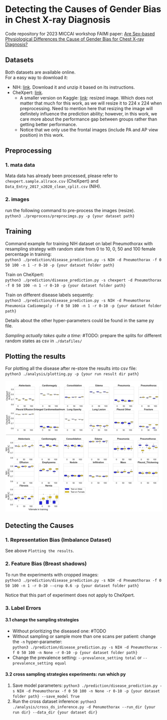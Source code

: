 # Detecting the Causes of Gender Bias in Chest X-ray Diagnosis

Code repository for 2023 MICCAI workshop FAIMI paper: [Are Sex-based Physiological Differences the Cause of Gender Bias for Chest X-ray Diagnosis?](https://arxiv.org/abs/2308.05129)


## Datasets

Both datasets are available online.  
For a easy way to download it:
* NIH: [link](https://nihcc.app.box.com/v/ChestXray-NIHCC). Download it and unzip it based on its instructions.
* CheXpert: [link](https://stanfordaimi.azurewebsites.net/datasets/8cbd9ed4-2eb9-4565-affc-111cf4f7ebe2). 
  * A smaller version on Kaggle: [link](https://www.kaggle.com/datasets/ashery/chexpert): resized image. 
  Which does not matter that much for this work, as we will resize it to 224 x 224 when preprocessing. 
  Need to mention here that resizing the image will definitely influence the prediction ability; however, in this work, 
  we care more about the performance gap between groups rather than getting better performance. 
  * Notice that we only use the frontal images (include PA and AP view position) in this work.


## Preprocessing

### 1. mata data
Mata data has already been processed, please refer to `chexpert.sample.allrace.csv` (CheXpert) and 
`Data_Entry_2017_v2020_clean_cplit.csv` (NIH).

### 2. images
run the following command to pre-process the images (resize).  
`python3 ./preprocess/preprocimgs.py -p {your dataset path}`

## Training
Command example for training NIH dataset on label Pneumothorax with resampling strategy with random state from 0 to 10, 
0, 50 and 100 female percentage in training:  
`python3 ./prediction/disease_prediction.py -s NIH -d Pneumothorax -f 0 50 100 -n 1 -r 0-10 -p {your dataset folder path}`  

Train on CheXpert:    
`python3 ./prediction/disease_prediction.py -s chexpert -d Pneumothorax -f 0 50 100 -n 1 -r 0-10 -p {your dataset folder path}`  

Train on different disease labels sequently:   
`python3 ./prediction/disease_prediction.py -s NIH -d Pneumothorax Pneumonia Cadiomegaly -f 0 50 100 -n 1 -r 0-10 -p {your dataset folder path}`

Details about the other hyper-parameters could be found in the same py file.

*Sampling actually takes quite a time:*
#TODO: prepare the splits for different random states as csv in `./datafiles/`

## Plotting the results

For plotting all the disease after re-store the results into csv file:  
`python3 ./analysis/plotting.py -p {your run result dir path}`

![](./imgs4readme/all_per.png)

## Detecting the Causes
### 1. Representation Bias (Imbalance Dataset)

See above `Plotting the results`.

### 2. Feature Bias (Breast shadows)

To run the experiments with cropped images:  
`python3 ./prediction/disease_prediction.py -s NIH -d Pneumothorax -f 0 50 100 -n 1 -r 0-10 --crop 0.6 -p {your dataset folder path}`

Notice that this part of experiment does not apply to CheXpert.

### 3. Label Errors 
#### 3.1 change the sampling strategies
* Without prioritizing the diseased one: #TODO
* Without sampling or sample more than one scans per patient: change the `-n` hyper-parameter:  
`python3 ./prediction/disease_prediction.py -s NIH -d Pneumothorax -f 0 50 100 -n None -r 0-10 -p {your dataset folder path}`
* Change the prevalence setting: `--prevalence_setting total` or `--prevalence_setting equal`


#### 3.2 cross sampling strategies experiments: run which py

1) Save model parameters:
`python3 ./prediction/disease_prediction.py -s NIH -d Pneumothorax -f 0 50 100 -n None -r 0-10 -p {your dataset folder path} --save_model True`
2) Run the cross dataset inference:
`python3 ./analysis/cross_ds_inference.py -d Penumothorax --run_dir {your run dir} --data_dir {your dataset dir}`
